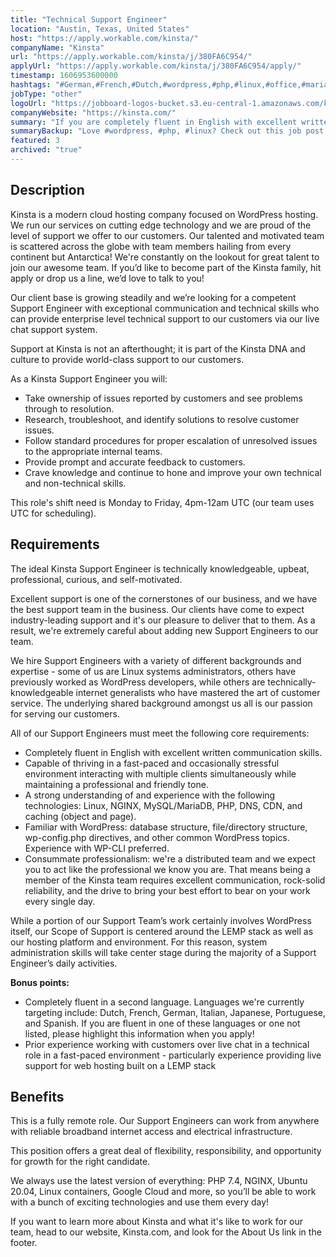 ```yaml
---
title: "Technical Support Engineer"
location: "Austin, Texas, United States"
host: "https://apply.workable.com/kinsta/"
companyName: "Kinsta"
url: "https://apply.workable.com/kinsta/j/380FA6C954/"
applyUrl: "https://apply.workable.com/kinsta/j/380FA6C954/apply/"
timestamp: 1606953600000
hashtags: "#German,#French,#Dutch,#wordpress,#php,#linux,#office,#mariadb,#mysql,#English"
jobType: "other"
logoUrl: "https://jobboard-logos-bucket.s3.eu-central-1.amazonaws.com/kinsta"
companyWebsite: "https://kinsta.com/"
summary: "If you are completely fluent in English with excellent written communication skills, consider applying to Kinsta's job post for a new technical support engineer."
summaryBackup: "Love #wordpress, #php, #linux? Check out this job post!"
featured: 3
archived: "true"
---
```


## Description

Kinsta is a modern cloud hosting company focused on WordPress hosting. We run our services on cutting edge technology and we are proud of the level of support we offer to our customers. Our talented and motivated team is scattered across the globe with team members hailing from every continent but Antarctica! We're constantly on the lookout for great talent to join our awesome team. If you’d like to become part of the Kinsta family, hit apply or drop us a line, we’d love to talk to you!

Our client base is growing steadily and we’re looking for a competent Support Engineer with exceptional communication and technical skills who can provide enterprise level technical support to our customers via our live chat support system.

Support at Kinsta is not an afterthought; it is part of the Kinsta DNA and culture to provide world-class support to our customers.

As a Kinsta Support Engineer you will:

*   Take ownership of issues reported by customers and see problems through to resolution.
*   Research, troubleshoot, and identify solutions to resolve customer issues.
*   Follow standard procedures for proper escalation of unresolved issues to the appropriate internal teams.
*   Provide prompt and accurate feedback to customers.
*   Crave knowledge and continue to hone and improve your own technical and non-technical skills.

This role's shift need is Monday to Friday, 4pm-12am UTC (our team uses UTC for scheduling).

## Requirements

The ideal Kinsta Support Engineer is technically knowledgeable, upbeat, professional, curious, and self-motivated.

Excellent support is one of the cornerstones of our business, and we have the best support team in the business. Our clients have come to expect industry-leading support and it's our pleasure to deliver that to them. As a result, we're extremely careful about adding new Support Engineers to our team.

We hire Support Engineers with a variety of different backgrounds and expertise - some of us are Linux systems administrators, others have previously worked as WordPress developers, while others are technically-knowledgeable internet generalists who have mastered the art of customer service. The underlying shared background amongst us all is our passion for serving our customers.

All of our Support Engineers must meet the following core requirements:

*   Completely fluent in English with excellent written communication skills.
*   Capable of thriving in a fast-paced and occasionally stressful environment interacting with multiple clients simultaneously while maintaining a professional and friendly tone.
*   A strong understanding of and experience with the following technologies: Linux, NGINX, MySQL/MariaDB, PHP, DNS, CDN, and caching (object and page).
*   Familiar with WordPress: database structure, file/directory structure, wp-config.php directives, and other common WordPress topics. Experience with WP-CLI preferred.
*   Consummate professionalism: we're a distributed team and we expect you to act like the professional we know you are. That means being a member of the Kinsta team requires excellent communication, rock-solid reliability, and the drive to bring your best effort to bear on your work every single day.

While a portion of our Support Team’s work certainly involves WordPress itself, our Scope of Support is centered around the LEMP stack as well as our hosting platform and environment. For this reason, system administration skills will take center stage during the majority of a Support Engineer’s daily activities.

**Bonus points:**

*   Completely fluent in a second language. Languages we're currently targeting include: Dutch, French, German, Italian, Japanese, Portuguese, and Spanish. If you are fluent in one of these languages or one not listed, please highlight this information when you apply!
*   Prior experience working with customers over live chat in a technical role in a fast-paced environment - particularly experience providing live support for web hosting built on a LEMP stack

## Benefits

This is a fully remote role. Our Support Engineers can work from anywhere with reliable broadband internet access and electrical infrastructure.

This position offers a great deal of flexibility, responsibility, and opportunity for growth for the right candidate.

We always use the latest version of everything: PHP 7.4, NGINX, Ubuntu 20.04, Linux containers, Google Cloud and more, so you’ll be able to work with a bunch of exciting technologies and use them every day!

If you want to learn more about Kinsta and what it's like to work for our team, head to our website, Kinsta.com, and look for the About Us link in the footer.

